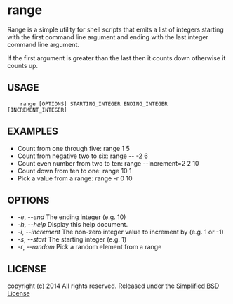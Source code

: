 
# range

Range is a simple utility for shell scripts that emits a list of integers starting with the first command line argument and ending with the last integer command line argument.

If the first argument is greater than the last then it counts down otherwise it counts up.


## USAGE

```
    range [OPTIONS] STARTING_INTEGER ENDING_INTEGER [INCREMENT_INTEGER]
```

## EXAMPLES

+ Count from one through five: range 1 5
+ Count from negative two to six: range -- -2 6
+ Count even number from two to ten: range --increment=2 2 10
+ Count down from ten to one: range 10 1
+ Pick a value from a range: range -r 0 10


## OPTIONS

+ *-e*, *--end* The ending integer (e.g. 10)
+ *-h*, *--help* Display this help document.
+ *-i*, *--increment* The non-zero integer value to increment by (e.g. 1 or -1)
+ *-s*, *--start* The starting integer (e.g. 1)
+ *-r*, *--random* Pick a random element from a range 

## LICENSE

copyright (c) 2014 All rights reserved.
Released under the [Simplified BSD License](http://opensource.org/licenses/bsd-license.php)
